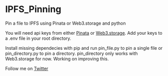 # IPFS_Pinning
 Pin a file to IPFS using Pinata or Web3.storage and python

You will need api keys from either [Pinata](https://www.pinata.cloud/) or [Web3.storage](https://web3.storage/). Add your keys to a .env file in your root directory. 

Install missing dependecies with pip and run pin_file.py to pin a single file or pin_directory.py to pin a directory. pin_directory only works with Web3.storage for now. Working on improving this.

Follow me on [Twitter](https://twitter.com/NuclearGeekETH)


